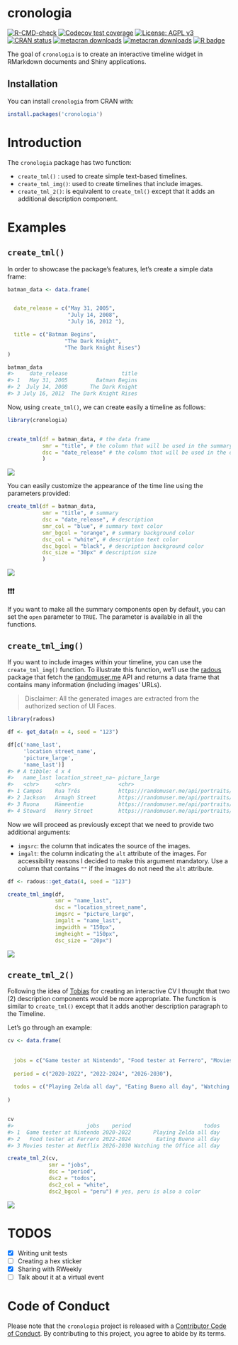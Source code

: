 
<!-- README.md is generated from README.Rmd. Please edit that file -->

# cronologia

<!-- badges: start -->

[![R-CMD-check](https://github.com/feddelegrand7/cronologia/workflows/R-CMD-check/badge.svg)](https://github.com/feddelegrand7/cronologia/actions)
[![Codecov test
coverage](https://codecov.io/gh/feddelegrand7/cronologia/branch/master/graph/badge.svg)](https://codecov.io/gh/feddelegrand7/cronologia?branch=master)
[![License: AGPL
v3](https://img.shields.io/badge/License-AGPL%20v3-blue.svg)](https://www.gnu.org/licenses/agpl-3.0)
[![CRAN
status](https://www.r-pkg.org/badges/version/cronologia)](https://CRAN.R-project.org/package=cronologia)
[![metacran
downloads](https://cranlogs.r-pkg.org/badges/cronologia)](https://cran.r-project.org/package=cronologia)
[![metacran
downloads](https://cranlogs.r-pkg.org/badges/grand-total/cronologia)](https://cran.r-project.org/package=cronologia)
[![R
badge](https://img.shields.io/badge/Build%20with-♥%20and%20R-violet)](https://github.com/feddelegrand7/cronologia)

<!-- badges: end -->

The goal of `cronologia` is to create an interactive timeline widget in
RMarkdown documents and Shiny applications.

## Installation

You can install `cronologia` from CRAN with:

``` r
install.packages('cronologia')
```

# Introduction

The `cronologia` package has two function:

-   `create_tml()` : used to create simple text-based timelines.
-   `create_tml_img()`: used to create timelines that include images.
-   `create_tml_2()`: is equivalent to `create_tml()` except that it adds an additional description component.

# Examples

## `create_tml()`

In order to showcase the package’s features, let’s create a simple data
frame:

``` r
batman_data <- data.frame(


  date_release = c("May 31, 2005",
                   "July 14, 2008",
                   "July 16, 2012 "),

  title = c("Batman Begins",
                  "The Dark Knight",
                  "The Dark Knight Rises")
)

batman_data
#>     date_release                 title
#> 1   May 31, 2005         Batman Begins
#> 2  July 14, 2008       The Dark Knight
#> 3 July 16, 2012  The Dark Knight Rises
```

Now, using `create_tml()`, we can create easily a timeline as follows:

``` r
library(cronologia)


create_tml(df = batman_data, # the data frame
           smr = "title", # the column that will be used in the summary 
           dsc = "date_release" # the column that will be used in the description
           )
```

![](man/figures/example1.gif)

You can easily customize the appearance of the time line using the
parameters provided:

``` r
create_tml(df = batman_data,
           smr = "title", # summary
           dsc = "date_release", # description
           smr_col = "blue", # summary text color
           smr_bgcol = "orange", # summary background color
           dsc_col = "white", # description text color
           dsc_bgcol = "black", # description background color
           dsc_size = "30px" # description size
           )
```

![](man/figures/example2.gif)

### ❗❗❗

If you want to make all the summary components open by default, you can
set the `open` parameter to `TRUE`. The parameter is available in all
the functions.

## `create_tml_img()`

If you want to include images within your timeline, you can use the
`create_tml_img()` function. To illustrate this function, we’ll use the
[radous](https://github.com/feddelegrand7/radous) package that fetch the
[randomuser.me](https://randomuser.me/) API and returns a data frame
that contains many information (including images’ URLs).

> Disclaimer: All the generated images are extracted from the authorized
> section of UI Faces.

``` r
library(radous)

df <- get_data(n = 4, seed = "123")

df[c('name_last', 
     'location_street_name',
     'picture_large',
     'name_last')]
#> # A tibble: 4 x 4
#>   name_last location_street_na~ picture_large                          name_last
#>   <chr>     <chr>               <chr>                                  <chr>    
#> 1 Campos    Rua Três            https://randomuser.me/api/portraits/m~ Campos   
#> 2 Jackson   Armagh Street       https://randomuser.me/api/portraits/w~ Jackson  
#> 3 Ruona     Hämeentie           https://randomuser.me/api/portraits/w~ Ruona    
#> 4 Steward   Henry Street        https://randomuser.me/api/portraits/w~ Steward
```

Now we will proceed as previously except that we need to provide two
additional arguments:

-   `imgsrc`: the column that indicates the source of the images.
-   `imgalt`: the column indicating the `alt` attribute of the images.
    For accessibility reasons I decided to make this argument mandatory.
    Use a column that contains `""` if the images do not need the `alt`
    attribute.

``` r
df <- radous::get_data(4, seed = "123")

create_tml_img(df, 
               smr = "name_last", 
               dsc = "location_street_name", 
               imgsrc = "picture_large", 
               imgalt = "name_last", 
               imgwidth = "150px", 
               imgheight = "150px", 
               dsc_size = "20px")
```

![](man/figures/example3.gif)

## `create_tml_2()`

Following the idea of
[Tobias](https://twitter.com/toeb18/status/1355104693299634181?s=20) for
creating an interactive CV I thought that two (2) description components
would be more appropriate. The function is similar to `create_tml()`
except that it adds another description paragraph to the Timeline.

Let’s go through an example:

``` r
cv <- data.frame(
  
  
  jobs = c("Game tester at Nintendo", "Food tester at Ferrero", "Movies tester at Netflix"), 
  
  period = c("2020-2022", "2022-2024", "2026-2030"),
  
  todos = c("Playing Zelda all day", "Eating Bueno all day", "Watching the Office all day")
  
)


cv
#>                       jobs    period                       todos
#> 1  Game tester at Nintendo 2020-2022       Playing Zelda all day
#> 2   Food tester at Ferrero 2022-2024        Eating Bueno all day
#> 3 Movies tester at Netflix 2026-2030 Watching the Office all day
```

``` r
create_tml_2(cv, 
             smr = "jobs", 
             dsc = "period", 
             dsc2 = "todos", 
             dsc2_col = "white",
             dsc2_bgcol = "peru") # yes, peru is also a color
```

![](man/figures/example4.gif)

# TODOS

-   [x] Writing unit tests
-   [ ] Creating a hex sticker
-   [x] Sharing with RWeekly
-   [ ] Talk about it at a virtual event

# Code of Conduct

Please note that the `cronologia` project is released with a
[Contributor Code of
Conduct](https://contributor-covenant.org/version/2/0/CODE_OF_CONDUCT.html).
By contributing to this project, you agree to abide by its terms.
